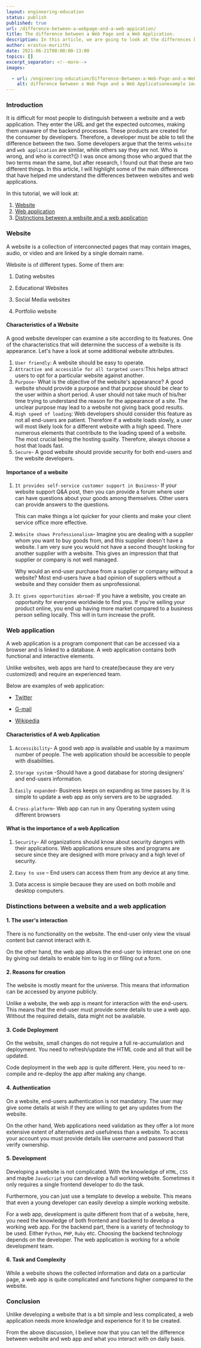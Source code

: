 ```yaml
---
layout: engineering-education
status: publish
published: true
url: /difference-between-a-webpage-and-a-web-appication/
title: The difference between a Web Page and a Web Application.
description: In this article, we are going to look at the differences between Web page and a Website in backend development. It is difficult for a user to distinguish between a website and a web application. They enter the URL and get the expected outcomes.Getting the results of what they are searching for is what matters to the end-user. How they get the results is not their business.
author: erastus-muriithi
date: 2021-06-21T00:00:00-13:00
topics: []
excerpt_separator: <!--more-->
images:

  - url: /engineering-education/Difference-Between-a-Web-Page-and-a-Web-Appication/hero.png
    alt: difference between a Web Page and a Web Applicationexample image
---
```


### Introduction
It is difficult for most people to distinguish between a website and a web application. They enter the URL and get the expected outcomes, making them unaware of the backend processes.
These products are created for the consumer by developers. Therefore, a developer must be able to tell the difference between the two. 
Some developers argue that the terms `website` and `web application` are similar, while others say they are not. Who is wrong, and who is correct?😕
I was once among those who argued that the two terms mean the same, but after research, I found out that these are two different things. 
In this article, I will highlight some of the main differences that have helped me understand the differences between websites and web applications.

In this tutorial, we will look at:
1. [Website](#website)
2. [Web application](#web-application)
3. [Distinctions between a website and a web application](#distinctions-between-a-website-and-a-web-application)

### Website

A website is a collection of interconnected pages that may contain images, audio, or video and are linked by a single domain name.

Website is of different types. Some of them are:

1. Dating websites

2. Educational Websites

3. Social Media websites

4. Portfolio website

#### Characteristics of a Website
A good website developer can examine a site according to its features. One of the characteristics that will determine the success of a website is its appearance. Let's have a look at some additional website attributes.
1. `User friendly`: A website should be easy to operate.
2. `Attractive and accessible for all targeted users`:This helps attract users to opt for a particular website against another. 
3. ``Purpose``- What is the objective of the website's appearance? A good website should provide a purpose and that purpose should be clear to the user within a short period. A user should not take much of his/her time trying to understand the reason for the appearance of a site.
   The unclear purpose may lead to a website not giving back good results.
4. `High speed of loading`: Web developers should consider this feature as not all end-users are patient. Therefore if a website loads slowly, a user will most likely look for a different website with a high speed. There numerous elements that contribute to the loading speed of a website. The most crucial being the hosting quality. Therefore, always choose a host that loads fast.
5. `Secure`- A good website should provide security for both end-users and the website developers.

#### Importance of a website

1. ``It provides self-service customer support in Business``- If your website support Q&A post, then you can provide a forum where user can have questions about your goods among themselves. Other users can provide answers to the questions.

   This can make things a lot quicker for your clients and make your client service office more effective.

2. ``Website shows Professionalism``- Imagine you are dealing with a supplier whom you want to buy goods from, and this supplier doesn't have a website. I am very sure you would not have a second thought looking for another supplier with a website. This gives an impression that that supplier or company is not well managed.

   Why would an end-user purchase from a supplier or company without a website? Most end-users have a bad opinion of suppliers without a website and they consider them as unprofessional.

3. ``It gives opportunities abroad``- If you have a website, you create an opportunity for everyone worldwide to find you. If you're selling your product online, you end up having more market compared to a business person selling locally. This will in turn increase the profit. 

### Web application

A web application is a program component that can be accessed via a browser and is linked to a database. A web application contains both functional and interactive elements.

Unlike websites, web apps are hard to create(because they are very customized) and require an experienced team.

Below are examples of web application:

- [Twitter](https://twitter.com/?lang=en)

- [G-mail](https://mail.google.com/)

- [Wikipedia](https://www.wikipedia.org/)

#### Characteristics of A web Application

1. ``Accessibility``- A good web app is available and usable by a maximum number of people. The web application should be accessible to people with disabilities.

2. ``Storage system`` -Should have a good database for storing designers' and end-users information.

3. ``Easily expanded``- Business keeps on expanding as time passes by. It is simple to update a web app as only servers are to be upgraded.

4. `Cross-platform`- Web app can run in any Operating system using different browsers

#### What is the importance of a web Application

1. `Security`- All organizations should know about security dangers with their applications. Web applications ensure sites and programs are secure since they are designed with more privacy and a high level of security. 

 2.  ``Easy to use`` – End users can access them from any device at any time. 

3.  Data access is simple because they are used on both mobile and desktop computers. 

### Distinctions between a website and a web application

#### 1. The user's interaction

There is no functionality on the website. The end-user only view the visual content but cannot interact with it. 

On the other hand, the web app allows the end-user to interact one on one by giving out details to enable him to log in or filling out a form.

#### 2. Reasons for creation

 The website is mostly meant for the universe. This means that information can be accessed by anyone publicly.

Unlike a website, the web app is meant for interaction with the end-users. This means that the end-user must provide some details to use a web app. Without the required details, data might not be available.

#### 3. Code Deployment

On the website, small changes do not require a full re-accumulation and deployment. You need to refresh/update the HTML code and all that will be updated. 

Code deployment in the web app is quite different. Here, you need to re-compile and re-deploy the app after making any change.

#### 4. Authentication

On a website, end-users authentication is not mandatory. The user may give some details at wish if they are willing to get any updates from the website.

 On the other hand, Web applications need validation as they offer a lot more extensive extent of alternatives and usefulness than a website. To access your account you must provide details like username and password that verify ownership.

#### 5. Development

Developing a website is not complicated. With the knowledge of `HTML`, `CSS` and maybe `JavaScript` you can develop a full working website. Sometimes it only requires a single frontend developer to do the task.

Furthermore, you can just use a template to develop a website. This means that even a young developer can easily develop a simple working website.

For a web app, development is quite different from that of a website, here, you need the knowledge of both frontend and backend to develop a working web app. For the backend part, there is a variety of technology to be used. Either ``Python``, `PHP`, `Ruby` etc. Choosing the backend technology depends on the developer. The web application is working for a whole development team.  

#### 6. Task and Complexity

While a website shows the collected information and data on a particular page, a web app is quite complicated and functions higher compared to the website.

### Conclusion

Unlike developing a website that is a bit simple and less complicated, a web application needs more knowledge and experience for it to be created.

From the above discussion, I believe now that you can tell the difference between website and web app and what you interact with on daily basis.
